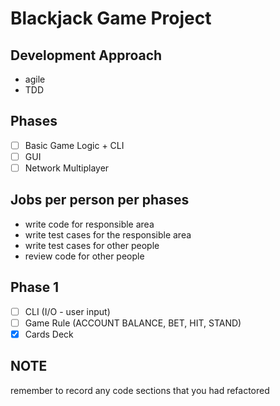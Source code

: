 # Blackjack Game Project

## Development Approach
- agile
- TDD

## Phases
- [ ] Basic Game Logic + CLI
- [ ] GUI
- [ ] Network Multiplayer

## Jobs per person per phases
- write code for responsible area
- write test cases for the responsible area
- write test cases for other people
- review code for other people

## Phase 1
- [ ] CLI (I/O - user input)
- [ ] Game Rule (ACCOUNT BALANCE, BET, HIT, STAND)
- [x] Cards Deck

## NOTE
remember to record any code sections that you had refactored